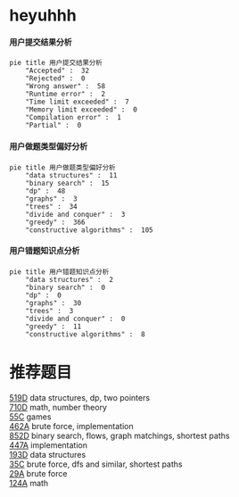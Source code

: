 # heyuhhh

<!-- tabs:start -->



#### **用户提交结果分析**

```mermaid
pie title 用户提交结果分析
    "Accepted" :  32
    "Rejected" :  0
    "Wrong answer" :  58
    "Runtime error" :  2
    "Time limit exceeded" :  7
    "Memory limit exceeded" :  0
    "Compilation error" :  1
    "Partial" :  0
```

#### **用户做题类型偏好分析**

```mermaid
pie title 用户做题类型偏好分析
    "data structures" :  11
    "binary search" :  15
    "dp" :  48
    "graphs" :  3
    "trees" :  34
    "divide and conquer" :  3
    "greedy" :  366
    "constructive algorithms" :  105
```
#### **用户错题知识点分析**

```mermaid
pie title 用户错题知识点分析
    "data structures" :  2
    "binary search" :  0
    "dp" :  0
    "graphs" :  30
    "trees" :  3
    "divide and conquer" :  0
    "greedy" :  11
    "constructive algorithms" :  8
```



<!-- tabs:end -->
# 推荐题目
[519D](https://codeforces.com/contest/519/problem/D)		data structures,
                        dp,
                        two pointers		  
[710D](https://codeforces.com/contest/710/problem/D)		math,
                        number theory		  
[55C](https://codeforces.com/contest/55/problem/C)		games		  
[462A](https://codeforces.com/contest/462/problem/A)		brute force,
                        implementation		  
[852D](https://codeforces.com/contest/852/problem/D)		binary search,
                        flows,
                        graph matchings,
                        shortest paths		  
[447A](https://codeforces.com/contest/447/problem/A)		implementation		  
[193D](https://codeforces.com/contest/193/problem/D)		data structures		  
[35C](https://codeforces.com/contest/35/problem/C)		brute force,
                        dfs and similar,
                        shortest paths		  
[29A](https://codeforces.com/contest/29/problem/A)		brute force		  
[124A](https://codeforces.com/contest/124/problem/A)		math		  
